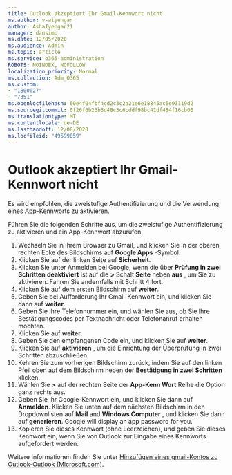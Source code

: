 ```yaml
---
title: Outlook akzeptiert Ihr Gmail-Kennwort nicht
ms.author: v-aiyengar
author: AshaIyengar21
manager: dansimp
ms.date: 12/05/2020
ms.audience: Admin
ms.topic: article
ms.service: o365-administration
ROBOTS: NOINDEX, NOFOLLOW
localization_priority: Normal
ms.collection: Adm_O365
ms.custom:
- "1800027"
- "7351"
ms.openlocfilehash: 60e4f04fbf4cd2c3c2a21e6e18845ac6e93119d2
ms.sourcegitcommit: 0f26f6b23b3d48c3c6cddf98bc41df484f16cb00
ms.translationtype: MT
ms.contentlocale: de-DE
ms.lasthandoff: 12/08/2020
ms.locfileid: "49599059"
---
```

# <a name="outlook-wont-accept-your-gmail-password"></a>Outlook akzeptiert Ihr Gmail-Kennwort nicht

Es wird empfohlen, die zweistufige Authentifizierung und die Verwendung eines App-Kennworts zu aktivieren.

Führen Sie die folgenden Schritte aus, um die zweistufige Authentifizierung zu aktivieren und ein App-Kennwort abzurufen.

1. Wechseln Sie in Ihrem Browser zu Gmail, und klicken Sie in der oberen rechten Ecke des Bildschirms auf **Google Apps** -Symbol.
1. Klicken Sie auf der linken Seite auf **Sicherheit**.
1. Klicken Sie unter Anmelden bei Google, wenn die über **Prüfung in zwei Schritten** **deaktiviert** ist auf die **>** Schalt **Seite** neben **aus** , um Sie zu aktivieren. Fahren Sie andernfalls mit Schritt 4 fort.
1. Klicken Sie auf dem ersten Bildschirm auf **weiter**.
1. Geben Sie bei Aufforderung Ihr Gmail-Kennwort ein, und klicken Sie dann auf **weiter**.
1. Geben Sie Ihre Telefonnummer ein, und wählen Sie aus, ob Sie Ihre Bestätigungscodes per Textnachricht oder Telefonanruf erhalten möchten.
1. Klicken Sie auf **weiter**.
1. Geben Sie den empfangenen Code ein, und klicken Sie auf **weiter**.
1. Klicken Sie auf **aktivieren** , um die Einrichtung der Überprüfung in zwei Schritten abzuschließen.
1. Kehren Sie zum vorherigen Bildschirm zurück, indem Sie auf den linken Pfeil oben auf dem Bildschirm neben der **Bestätigung in zwei Schritten** klicken.
1. Wählen Sie **>** auf der rechten Seite der **App-Kenn Wort** Reihe die Option ganz rechts aus.
1. Geben Sie Ihr Google-Kennwort ein, und klicken Sie dann auf **Anmelden**. Klicken Sie unten auf dem nächsten Bildschirm in den Dropdownlisten auf **Mail** and **Windows Computer** , und klicken Sie dann auf **generieren**.
Google will display an app password for you. 
13. Kopieren Sie dieses Kennwort (ohne Leerzeichen), und geben Sie dieses Kennwort ein, wenn Sie von Outlook zur Eingabe eines Kennworts aufgefordert werden.

Weitere Informationen finden Sie unter [Hinzufügen eines gmail-Kontos zu Outlook-Outlook (Microsoft.com)](https://support.microsoft.com/office/add-a-gmail-account-to-outlook-70191667-9c52-4581-990e-e30318c2c081).
